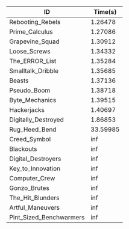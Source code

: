 |ID|Time(s)|
|-|-|
|Rebooting_Rebels|1.26478|
|Prime_Calculus|1.27086|
|Grapevine_Squad|1.30912|
|Loose_Screws|1.34332|
|The_ERROR_List|1.35284|
|Smalltalk_Dribble|1.35685|
|Beasts|1.37136|
|Pseudo_Boom|1.38718|
|Byte_Mechanics|1.39515|
|Hackerjacks|1.40697|
|Digitally_Destroyed|1.86853|
|Rug_Heed_Bend|33.59985|
|Creed_Symbol|inf|
|Blackouts|inf|
|Digital_Destroyers|inf|
|Key_to_Innovation|inf|
|Computer_Crew|inf|
|Gonzo_Brutes|inf|
|The_Hit_Blunders|inf|
|Artful_Maneuvers|inf|
|Pint_Sized_Benchwarmers|inf|
